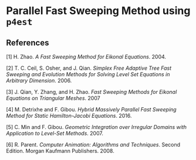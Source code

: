 # Parallel Fast Sweeping Method using `p4est`

## References

[1]  H. Zhao.
     *A Fast Sweeping Method for Eikonal Equations*.
     2004.
     
[2]  T. C. Ceil, S. Osher, and J. Qian.
     *Simplex Free Adaptive Tree Fast Sweeping and Evolution Methods for Solving Level Set
     Equations in Arbitrary Dimension*.
     2006.
     
[3]  J. Qian, Y. Zhang, and H. Zhao.
     *Fast Sweeping Methods for Eikonal Equations on Triangular Meshes*.
     2007

[4]  M. Detrixhe and F. Gibou. 
     *Hybrid Massively Parallel Fast Sweeping Method for Static Hamilton-Jacobi Equations*.
     2016.
    
[5]  C. Min and F. Gibou.
     *Geometric Integration over Irregular Domains with Application to Level-Set Methods*.
     2007.
     
[6]  R. Parent.
     *Computer Animation: Algorithms and Techniques*.  Second Edition.  Morgan Kaufmann
     Publishers.  2008.